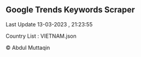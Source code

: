 

## Google Trends Keywords Scraper 
 
Last Update 13-03-2023 , 21:23:55

Country List :
VIETNAM.json



© Abdul Muttaqin 
